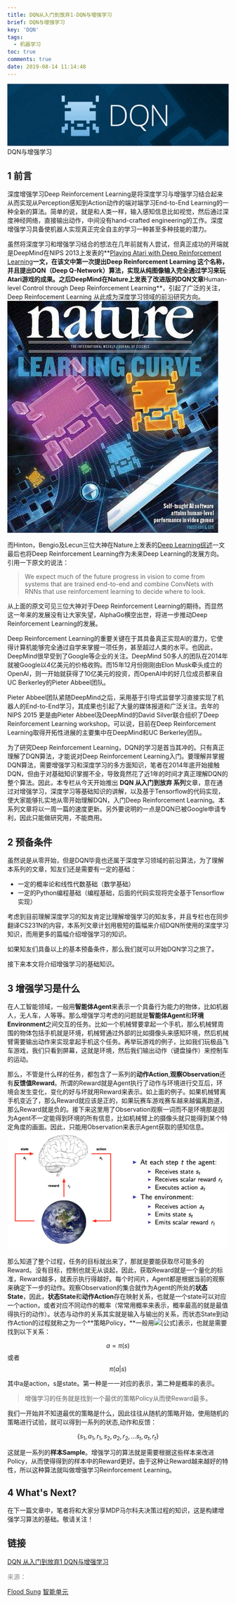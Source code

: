 ```yaml
---
title: DQN从入门到放弃1-DQN与增强学习
brief: DQN与增强学习
key: 'DQN'
tags:
  - 机器学习
toc: true
comments: true
date: 2019-08-14 11:14:48
---
```


![](/pic/11/bg.jpg)
DQN与增强学习

<!-- more -->

## 1 前言

深度增强学习Deep Reinforcement Learning是将深度学习与增强学习结合起来从而实现从Perception感知到Action动作的端对端学习End-to-End Learning的一种全新的算法。简单的说，就是和人类一样，输入感知信息比如视觉，然后通过深度神经网络，直接输出动作，中间没有hand-crafted engineering的工作。深度增强学习具备使机器人实现真正完全自主的学习一种甚至多种技能的潜力。

虽然将深度学习和增强学习结合的想法在几年前就有人尝试，但真正成功的开端就是DeepMind在NIPS 2013上发表的**[Playing Atari with Deep Reinforcement Learning](https://link.zhihu.com/?target=http%3A//arxiv.org/abs/1312.5602)**一文，在该文中第一次提出Deep Reinforcement Learning 这个名称，并且提出DQN（Deep Q-Network）算法，实现从纯图像输入完全通过学习来玩Atari游戏的成果。之后DeepMind在Nature上发表了改进版的DQN文章**Human-level Control through Deep Reinforcement Learning**，引起了广泛的关注，Deep Reinfocement Learning 从此成为深度学习领域的前沿研究方向。
![](/pic/11/1.jpg)

而Hinton，Bengio及Lecun三位大神在Nature上发表的[Deep Learning综述](https://link.zhihu.com/?target=http%3A//www.cs.toronto.edu/~hinton/absps/NatureDeepReview.pdf)一文最后也将Deep Reinforcement Learning作为未来Deep Learning的发展方向。引用一下原文的说法：
> We expect much of the
> future progress in vision to come from systems that are trained end-to-end
> and combine ConvNets with RNNs that use reinforcement learning
> to decide where to look.

从上面的原文可见三位大神对于Deep Reinforcement Learning的期待。而显然这一年来的发展没有让大家失望，AlphaGo横空出世，将进一步推动Deep Reinforcement Learning的发展。

Deep Reinforcement Learning的重要关键在于其具备真正实现AI的潜力，它使得计算机能够完全通过自学来掌握一项任务，甚至超过人类的水平。也因此，DeepMind很早受到了Google等企业的关注。DeepMind 50多人的团队在2014年就被Google以4亿美元的价格收购。而15年12月份刚刚由Elon Musk牵头成立的OpenAI，则一开始就获得了10亿美元的投资，而OpenAI中的好几位成员都来自UC Berkerley的Pieter Abbeel团队。

Pieter Abbeel团队紧随DeepMind之后，采用基于引导式监督学习直接实现了机器人的End-to-End学习，其成果也引起了大量的媒体报道和广泛关注。去年的NIPS 2015 更是由Pieter Abbeel及DeepMind的David Silver联合组织了Deep Reinforcement Learning workshop。可以说，目前在Deep Reinforcement Learning取得开拓性进展的主要集中在DeepMind和UC Berkerley团队。

为了研究Deep Reinforcement Learning，DQN的学习是首当其冲的。只有真正理解了DQN算法，才能说对Deep Reinforcement Learning入门。要理解并掌握DQN算法，需要增强学习和深度学习的多方面知识，笔者在2014年底开始接触DQN，但由于对基础知识掌握不全，导致竟然花了近1年的时间才真正理解DQN的整个算法。因此，本专栏从今天开始推出 **DQN 从入门到放弃 系列**文章，意在通过对增强学习，深度学习等基础知识的讲解，以及基于Tensorflow的代码实现，使大家能够扎实地从零开始理解DQN，入门Deep Reinforcement Learning。本系列文章将以一周一篇的速度更新。另外要说明的一点是DQN已被Google申请专利，因此只能做研究用，不能商用。

## 2 预备条件

虽然说是从零开始，但是DQN毕竟也还属于深度学习领域的前沿算法，为了理解本系列的文章，知友们还是需要有一定的基础：

*   一定的概率论和线性代数基础（数学基础）
*   一定的Python编程基础（编程基础，后面的代码实现将完全基于Tensorflow实现）

考虑到目前理解深度学习的知友肯定比理解增强学习的知友多，并且专栏也在同步翻译CS231N的内容，本系列文章计划用极短的篇幅来介绍DQN所使用的深度学习知识，而用更多的篇幅介绍增强学习的知识。

如果知友们具备以上的基本预备条件，那么我们就可以开始DQN学习之旅了。

接下来本文将介绍增强学习的基础知识。

## 3 增强学习是什么

在人工智能领域，一般用**智能体Agent**来表示一个具备行为能力的物体，比如机器人，无人车，人等等。那么增强学习考虑的问题就是**智能体Agent**和**环境Environment**之间交互的任务。比如一个机械臂要拿起一个手机，那么机械臂周围的物体包括手机就是环境，机械臂通过外部的比如摄像头来感知环境，然后机械臂需要输出动作来实现拿起手机这个任务。再举玩游戏的例子，比如我们玩极品飞车游戏，我们只看到屏幕，这就是环境，然后我们输出动作（键盘操作）来控制车的运动。

那么，不管是什么样的任务，都包含了一系列的**动作Action**,**观察Observation**还有**反馈值Reward**。所谓的Reward就是Agent执行了动作与环境进行交互后，环境会发生变化，变化的好与坏就用Reward来表示。如上面的例子。如果机械臂离手机变近了，那么Reward就应该是正的，如果玩赛车游戏赛车越来越偏离跑道，那么Reward就是负的。接下来这里用了Observation观察一词而不是环境那是因为Agent不一定能得到环境的所有信息，比如机械臂上的摄像头就只能得到某个特定角度的画面。因此，只能用Observation来表示Agent获取的感知信息。
![](/pic/11/2.png)

那么知道了整个过程，任务的目标就出来了，那就是要能获取尽可能多的Reward。没有目标，控制也就无从谈起，因此，获取Reward就是一个量化的标准，Reward越多，就表示执行得越好。每个时间片，Agent都是根据当前的观察来确定下一步的动作。观察Observation的集合就作为Agent的所处的**状态State**，因此，**状态State**和**动作Action**存在映射关系，也就是一个state可以对应一个action，或者对应不同动作的概率（常常用概率来表示，概率最高的就是最值得执行的动作）。状态与动作的关系其实就是输入与输出的关系，而状态State到动作Action的过程就称之为一个**策略Policy，**一般用![[公式]](https://www.zhihu.com/equation?tex=%5Cpi+)表示，也就是需要找到以下关系：

$$ a=\pi(s) $$
或者
$$ \pi(a|s) $$

其中a是action，s是state。第一种是一一对应的表示，第二种是概率的表示。

> 增强学习的任务就是找到一个最优的策略Policy从而使Reward最多。

我们一开始并不知道最优的策略是什么，因此往往从随机的策略开始，使用随机的策略进行试验，就可以得到一系列的状态,动作和反馈：

$$ \lbrace s_1,a_1,r_1,s_2,a_2,r_2,...s_t,a_t,r_t \rbrace $$

这就是一系列的**样本Sample**。增强学习的算法就是需要根据这些样本来改进Policy，从而使得得到的样本中的Reward更好。由于这种让Reward越来越好的特性，所以这种算法就叫做增强学习Reinforcement Learning。

## 4 What's Next?

在下一篇文章中，笔者将和大家分享MDP马尔科夫决策过程的知识，这是构建增强学习算法的基础。敬请关注！

## 链接
[DQN 从入门到放弃1 DQN与增强学习](https://zhuanlan.zhihu.com/p/21262246?refer=intelligentunit)

<span style="font-family: &quot;Helvetica Neue&quot;, Helvetica, &quot;Hiragino Sans GB&quot;, &quot;Microsoft YaHei&quot;, Arial, sans-serif;background-color: rgb(255, 255, 255);letter-spacing: 0.5px;font-size: 14px;color: rgb(136, 136, 136);">
来源：

[Flood Sung](https://www.zhihu.com/people/flood-sung/activities)
[智能单元](https://zhuanlan.zhihu.com/intelligentunit)

</span>



